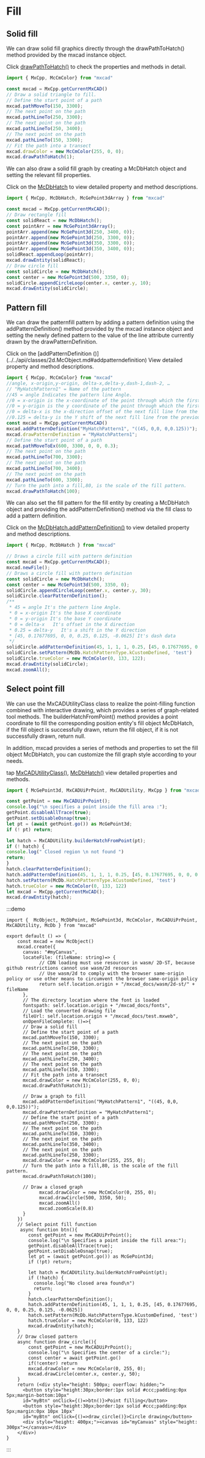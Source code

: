 # Fill

## Solid fill

We can draw solid fill graphics directly through the drawPathToHatch() method provided by the mxcad instance object.

Click [drawPathToHatch()](../../api/classes/2d.McObject.md#drawpathtohatch) to check the properties and methods in detail.

```ts
import { MxCpp, McCmColor} from "mxcad"

const mxcad = MxCpp.getCurrentMxCAD()
// Draw a solid triangle to fill.
// Define the start point of a path
mxcad.pathMoveTo(150, 3300);
// The next point on the path
mxcad.pathLineTo(250, 3300);
// The next point on the path
mxcad.pathLineTo(250, 3400);
// The next point on the path
mxcad.pathLineTo(150, 3300);
// Fit the path into a transect
mxcad.drawColor = new McCmColor(255, 0, 0);
mxcad.drawPathToHatch(1);
```

We can also draw a solid fill graph by creating a McDbHatch object and setting the relevant fill properties.

Click on the [McDbHatch](../../api/classes/2d.McDbHatch.md) to view detailed property and method descriptions.

```ts
import { MxCpp, McDbHatch, McGePoint3dArray } from "mxcad"

const mxcad = MxCpp.getCurrentMxCAD();
// Draw rectangle fill
const solidReact = new McDbHatch();
const pointArr = new McGePoint3dArray();
pointArr.append(new McGePoint3d(250, 3400, 0));
pointArr.append(new McGePoint3d(250, 3300, 0));
pointArr.append(new McGePoint3d(350, 3300, 0));
pointArr.append(new McGePoint3d(350, 3400, 0));
solidReact.appendLoop(pointArr);
mxcad.drawEntity(solidReact);
// Draw circle fill
const solidCircle = new McDbHatch();
const center = new McGePoint3d(500, 3350, 0);
solidCircle.appendCircleLoop(center.x, center.y, 10);
mxcad.drawEntity(solidCircle);
```

## Pattern fill

We can draw the patternfill pattern by adding a pattern definition using the addPatternDefinition() method provided by the mxcad instance object and setting the newly defined pattern to the value of the line attribute currently drawn by the drawPatternDefinition.

Click on the [addPatternDefinition ()] (../../api/classes/2d.McObject.md#addpatterndefinition) View detailed property and method descriptions.

```ts
import { MxCpp, McCmColor} from "mxcad"
//angle, x-origin,y-origin, delta-x,delta-y,dash-1,dash-2, …
// "MyHatchPattern1" = Name of the pattern
//45 = angle Indicates the pattern line Angle.
//0 = x-origin is the x-coordinate of the point through which the first fill line passes
//0 = y-origin is the y coordinate of the point through which the first fill line passes
//0 = delta-x is the x-direction offset of the next fill line from the previous one
//0.125 = delta-y is the Y shift of the next fill line from the previous one
const mxcad = MxCpp.getCurrentMxCAD()
mxcad.addPatternDefinition("MyHatchPattern1", "((45, 0,0, 0,0.125))");
mxcad.drawPatternDefinition = "MyHatchPattern1";
// Define the start point of a path
mxcad.pathMoveToEx(600, 3300, 0, 0, 0.3);
// The next point on the path
mxcad.pathLineTo(700, 3300);
// The next point on the path
mxcad.pathLineTo(700, 3400);
// The next point on the path
mxcad.pathLineTo(600, 3300);
// Turn the path into a fill,80, is the scale of the fill pattern.
mxcad.drawPathToHatch(100);
```

We can also set the fill pattern for the fill entity by creating a McDbHatch object and providing the addPatternDefinition() method via the fill class to add a pattern definition.

Click on the [McDbHatch.addPatternDefinition()](../../api/classes/2d.McDbHatch.md#addpatterndefinition) to view detailed property and method descriptions.

```ts
import { MxCpp, McDbHatch } from "mxcad"

// Draws a circle fill with pattern definition
const mxcad = MxCpp.getCurrentMxCAD();
mxcad.newFile();
// Draws a circle fill with pattern definition
const solidCircle = new McDbHatch();
const center = new McGePoint3d(500, 3350, 0);
solidCircle.appendCircleLoop(center.x, center.y, 30);
solidCircle.clearPatternDefinition();
/**
 * 45 = angle It's the pattern line Angle.
 * 0 = x-origin It's the base X coordinate
 * 0 = y-origin It's the base Y coordinate
 * 0 = delta-x   It's offset in the X direction
 * 0.25 = delta-y   It's a shift in the Y direction
 * [45, 0.17677695, 0, 0, 0.25, 0.125, -0.0625] It's dash data
 */
solidCircle.addPatternDefinition(45, 1, 1, 1, 0.25, [45, 0.17677695, 0, 0, 0.25, 0.125, -0.0625])
solidCircle.setPattern(McDb.HatchPatternType.kCustomDefined, 'test')
solidCircle.trueColor = new McCmColor(0, 133, 122);
mxcad.drawEntity(solidCircle);
mxcad.zoomAll();
```

## Select point fill

We can use the MxCADUtilityClass class to realize the point-filling function combined with interactive drawing, which provides a series of graph-related tool methods. The builderHatchFromPoint() method provides a point coordinate to fill the corresponding position entity's fill object McDbHatch, if the fill object is successfully drawn, return the fill object, if it is not successfully drawn, return null.

In addition, mxcad provides a series of methods and properties to set the fill object McDbHatch, you can customize the fill graph style according to your needs.

tap [MxCADUtilityClass()](../../api/classes/2d.MxCADUtilityClass.md), [McDbHatch()](../../api/classes/2d.McDbHatch.md) view detailed properties and methods.

```ts
import { McGePoint3d, MxCADUiPrPoint, MxCADUtility, MxCpp } from "mxcad";

const getPoint = new MxCADUiPrPoint();
console.log("\n specifies a point inside the fill area :");
getPoint.disableAllTrace(true);
getPoint.setDisableOsnap(true);
let pt = (await getPoint.go()) as McGePoint3d;
if (! pt) return;

let hatch = MxCADUtility.builderHatchFromPoint(pt);
if (! hatch) {
console.log(" Closed region \n not found ")
return;
}
hatch.clearPatternDefinition();
hatch.addPatternDefinition(45, 1, 1, 1, 0.25, [45, 0.17677695, 0, 0, 0.25, 0.125, -0.0625])
hatch.setPattern(McDb.HatchPatternType.kCustomDefined, 'test')
hatch.trueColor = new McCmColor(0, 133, 122)
let mxcad = MxCpp.getCurrentMxCAD();
mxcad.drawEntity(hatch);
```

:::demo
```tsx
import {  McObject, McDbPoint, McGePoint3d, McCmColor, MxCADUiPrPoint, MxCADUtility, McDb } from "mxcad"

export default () => {
    const mxcad = new McObject()
    mxcad.create({
      canvas: "#myCanvas",
      locateFile: (fileName: string)=> {
            // CDN loading must use resources in wasm/ 2D-ST, because github restrictions cannot use wasm/2d resources
            // Use wasm/2d to comply with the browser same-origin policy or use other means to circumvent the browser same-origin policy
            return self.location.origin + "/mxcad_docs/wasm/2d-st/" + fileName
      },
      // The directory location where the font is loaded
      fontspath: self.location.origin + "/mxcad_docs/fonts",
      // Load the converted drawing file
      fileUrl: self.location.origin + "/mxcad_docs/test.mxweb",
      onOpenFileComplete: ()=>{
      // Draw a solid fill
      // Define the start point of a path
      mxcad.pathMoveTo(150, 3300);
      // The next point on the path
      mxcad.pathLineTo(250, 3300);
      // The next point on the path
      mxcad.pathLineTo(250, 3400);
      // The next point on the path
      mxcad.pathLineTo(150, 3300);
      // Fit the path into a transect
      mxcad.drawColor = new McCmColor(255, 0, 0);
      mxcad.drawPathToHatch(1);

      // Draw a graph to fill
      mxcad.addPatternDefinition("MyHatchPattern1", "((45, 0,0, 0,0.125))");
      mxcad.drawPatternDefinition = "MyHatchPattern1";
      // Define the start point of a path
      mxcad.pathMoveTo(250, 3300);
      // The next point on the path
      mxcad.pathLineTo(350, 3300);
      // The next point on the path
      mxcad.pathLineTo(350, 3400);
      // The next point on the path
      mxcad.pathLineTo(250, 3300);
      mxcad.drawColor = new McCmColor(255, 255, 0);
      // Turn the path into a fill,80, is the scale of the fill pattern.
      mxcad.drawPathToHatch(100);

      // Draw a closed graph
            mxcad.drawColor = new McCmColor(0, 255, 0);
            mxcad.drawCircle(500, 3350, 50);
            mxcad.zoomAll()
            mxcad.zoomScale(0.8)
      }
    })
    // Select point fill function
     async function btn(){
        const getPoint = new MxCADUiPrPoint();
        console.log("\n Specifies a point inside the fill area:");
        getPoint.disableAllTrace(true);
        getPoint.setDisableOsnap(true);
        let pt = (await getPoint.go()) as McGePoint3d;
        if (!pt) return;

        let hatch = MxCADUtility.builderHatchFromPoint(pt);
        if (!hatch) {
          console.log("No closed area found\n")
          return;
        }
        hatch.clearPatternDefinition();
        hatch.addPatternDefinition(45, 1, 1, 1, 0.25, [45, 0.17677695, 0, 0, 0.25, 0.125, -0.0625])
        hatch.setPattern(McDb.HatchPatternType.kCustomDefined, 'test')
        hatch.trueColor = new McCmColor(0, 133, 122)
        mxcad.drawEntity(hatch);
    }
    // Draw closed pattern
    async function draw_circle(){
        const getPoint = new MxCADUiPrPoint();
        console.log("\n Specifies the center of a circle:");
        const center = await getPoint.go()
        if(!center) return
        mxcad.drawColor = new McCmColor(0, 255, 0);
        mxcad.drawCircle(center.x, center.y, 50);  
    }
    return (<div style="height: 500px; overflow: hidden;">
      <button style="height:30px;border:1px solid #ccc;padding:0px 5px;margin-bottom:10px"
      id="myBtn" onClick={()=>btn()}>Point filling</button>
      <button style="height:30px;border:1px solid #ccc;padding:0px 5px;margin:0px 10px 10px"
      id="myBtn" onClick={()=>draw_circle()}>Circle drawing</button>
      <div style="height: 400px;"><canvas id="myCanvas" style="height: 300px"></canvas></div>
    </div>)
}
```
:::